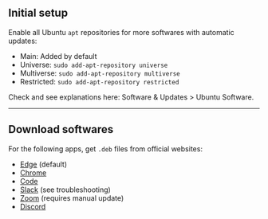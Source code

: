 ## Initial setup 
Enable all Ubuntu `apt` repositories for more softwares with automatic updates:
 - Main: Added by default
 - Universe: `sudo add-apt-repository universe` 
 - Multiverse: `sudo add-apt-repository multiverse` 
 - Restricted: `sudo add-apt-repository restricted` 

Check and see explanations here: <span class="purple">Software & Updates</span> > <span class="purple">Ubuntu Software</span>.
___
## Download softwares
For the following apps, get `.deb` files from official websites:
 - [Edge](https://www.microsoft.com/en-us/edge?form=MA13FJ#evergreen) (default)
 - [Chrome](https://www.google.com/chrome/) 
 - [Code](https://code.visualstudio.com/Download) 
 - [Slack](https://slack.com/downloads/linux) (see troubleshooting)
 - [Zoom](https://zoom.us/support/download) (requires manual update)
 - [Discord](https://discord.com/download) 